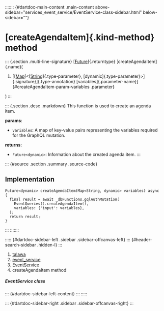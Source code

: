 ::::::: {#dartdoc-main-content .main-content above-sidebar="services_event_service/EventService-class-sidebar.html" below-sidebar=""}
<div>

# [createAgendaItem]{.kind-method} method

</div>

::: {.section .multi-line-signature}
[[Future](https://api.flutter.dev/flutter/dart-core/Future-class.html)]{.returntype}
[createAgendaItem]{.name}(

1.  [[[Map](https://api.flutter.dev/flutter/dart-core/Map-class.html)[\<[[String](https://api.flutter.dev/flutter/dart-core/String-class.html)]{.type-parameter},
    [dynamic]{.type-parameter}\>]{.signature}]{.type-annotation}
    [variables]{.parameter-name}]{#createAgendaItem-param-variables
    .parameter}

)
:::

::: {.section .desc .markdown}
This function is used to create an agenda item.

**params**:

-   `variables`: A map of key-value pairs representing the variables
    required for the GraphQL mutation.

**returns**:

-   `Future<dynamic>`: Information about the created agenda item.
:::

::: {#source .section .summary .source-code}
## Implementation

``` language-dart
Future<dynamic> createAgendaItem(Map<String, dynamic> variables) async {
  final result = await _dbFunctions.gqlAuthMutation(
    EventQueries().createAgendaItem(),
    variables: {'input': variables},
  );
  return result;
}
```
:::
:::::::

::::: {#dartdoc-sidebar-left .sidebar .sidebar-offcanvas-left}
::: {#header-search-sidebar .hidden-l}
:::

1.  [talawa](../../index.html)
2.  [event_service](../../services_event_service/)
3.  [EventService](../../services_event_service/EventService-class.html)
4.  createAgendaItem method

##### EventService class

::: {#dartdoc-sidebar-left-content}
:::
:::::

::: {#dartdoc-sidebar-right .sidebar .sidebar-offcanvas-right}
:::
